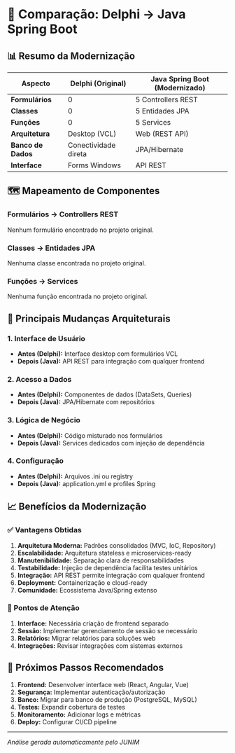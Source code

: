 # 🔄 Comparação: Delphi → Java Spring Boot

## 📊 Resumo da Modernização

| Aspecto | Delphi (Original) | Java Spring Boot (Modernizado) |
|---------|------------------|--------------------------------|
| **Formulários** | 0 | 5 Controllers REST |
| **Classes** | 0 | 5 Entidades JPA |
| **Funções** | 0 | 5 Services |
| **Arquitetura** | Desktop (VCL) | Web (REST API) |
| **Banco de Dados** | Conectividade direta | JPA/Hibernate |
| **Interface** | Forms Windows | API REST |

## 🗺️ Mapeamento de Componentes

### Formulários → Controllers REST
Nenhum formulário encontrado no projeto original.

### Classes → Entidades JPA
Nenhuma classe encontrada no projeto original.

### Funções → Services
Nenhuma função encontrada no projeto original.

## 🔧 Principais Mudanças Arquiteturais

### 1. **Interface de Usuário**
- **Antes (Delphi):** Interface desktop com formulários VCL
- **Depois (Java):** API REST para integração com qualquer frontend

### 2. **Acesso a Dados**
- **Antes (Delphi):** Componentes de dados (DataSets, Queries)
- **Depois (Java):** JPA/Hibernate com repositórios

### 3. **Lógica de Negócio**
- **Antes (Delphi):** Código misturado nos formulários
- **Depois (Java):** Services dedicados com injeção de dependência

### 4. **Configuração**
- **Antes (Delphi):** Arquivos .ini ou registry
- **Depois (Java):** application.yml e profiles Spring

## 📈 Benefícios da Modernização

### ✅ Vantagens Obtidas

1. **Arquitetura Moderna:** Padrões consolidados (MVC, IoC, Repository)
2. **Escalabilidade:** Arquitetura stateless e microservices-ready
3. **Manutenibilidade:** Separação clara de responsabilidades
4. **Testabilidade:** Injeção de dependência facilita testes unitários
5. **Integração:** API REST permite integração com qualquer frontend
6. **Deployment:** Containerização e cloud-ready
7. **Comunidade:** Ecossistema Java/Spring extenso

### 🔄 Pontos de Atenção

1. **Interface:** Necessária criação de frontend separado
2. **Sessão:** Implementar gerenciamento de sessão se necessário
3. **Relatórios:** Migrar relatórios para soluções web
4. **Integrações:** Revisar integrações com sistemas externos

## 🎯 Próximos Passos Recomendados

1. **Frontend:** Desenvolver interface web (React, Angular, Vue)
2. **Segurança:** Implementar autenticação/autorização
3. **Banco:** Migrar para banco de produção (PostgreSQL, MySQL)
4. **Testes:** Expandir cobertura de testes
5. **Monitoramento:** Adicionar logs e métricas
6. **Deploy:** Configurar CI/CD pipeline

---
*Análise gerada automaticamente pelo JUNIM*
